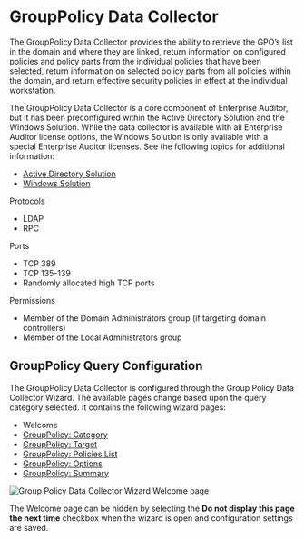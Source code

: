 # GroupPolicy Data Collector

The GroupPolicy Data Collector provides the ability to retrieve the GPO’s list in the domain and
where they are linked, return information on configured policies and policy parts from the
individual policies that have been selected, return information on selected policy parts from all
policies within the domain, and return effective security policies in effect at the individual
workstation.

The GroupPolicy Data Collector is a core component of Enterprise Auditor, but it has been
preconfigured within the Active Directory Solution and the Windows Solution. While the data
collector is available with all Enterprise Auditor license options, the Windows Solution is only
available with a special Enterprise Auditor licenses. See the following topics for additional
information:

- [Active Directory Solution](/docs/accessanalyzer/11.6/accessanalyzer/solutions/activedirectory/overview.md)
- [Windows Solution](/docs/accessanalyzer/11.6/accessanalyzer/solutions/windows/overview.md)

Protocols

- LDAP
- RPC

Ports

- TCP 389
- TCP 135-139
- Randomly allocated high TCP ports

Permissions

- Member of the Domain Administrators group (if targeting domain controllers)
- Member of the Local Administrators group

## GroupPolicy Query Configuration

The GroupPolicy Data Collector is configured through the Group Policy Data Collector Wizard. The
available pages change based upon the query category selected. It contains the following wizard
pages:

- Welcome
- [GroupPolicy: Category](/docs/accessanalyzer/11.6/accessanalyzer/admin/datacollector/grouppolicy/category.md)
- [GroupPolicy: Target](/docs/accessanalyzer/11.6/accessanalyzer/admin/datacollector/grouppolicy/target.md)
- [GroupPolicy: Policies List](/docs/accessanalyzer/11.6/accessanalyzer/admin/datacollector/grouppolicy/policieslist.md)
- [GroupPolicy: Options](/docs/accessanalyzer/11.6/accessanalyzer/admin/datacollector/grouppolicy/options.md)
- [GroupPolicy: Summary](/docs/accessanalyzer/11.6/accessanalyzer/admin/datacollector/grouppolicy/summary.md)

![Group Policy Data Collector Wizard Welcome page](/img/versioned_docs/activitymonitor_7.1/activitymonitor/install/welcome.webp)

The Welcome page can be hidden by selecting the **Do not display this page the next time** checkbox
when the wizard is open and configuration settings are saved.
